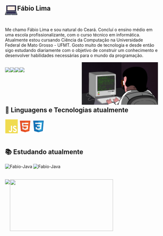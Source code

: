 <div style="display: inline_block">
<img align="left" height="37" width="40" alt="coding-time" src="computador-portatil (1).png">
<h2>Fábio Lima</h2>
</div><br>

<p>Me chamo Fábio Lima e sou natural do Ceará. Concluí o ensino médio em uma escola profissionalizante, com o curso técnico em informática. Atualmente estou cursando Ciência da Computação na Universidade Federal de Mato Grosso  - UFMT. Gosto muito de tecnologia e desde então sigo estudando diariamente com o objetivo de construir um conhecimento e desenvolver habilidades necessárias para o mundo da programação.</p>
<img align="right" height="140" alt="coding-time" src="programador.gif">
<br>
 <a href="" target="_blank"><img align="left" src="https://img.shields.io/badge/-LinkedIn-%230077B5?style=for-the-badge&logo=linkedin&logoColor=white" target="_blank"></a>
  <a href = "mailto:devfabiolima@gmail.com"><img align="left" src="https://img.shields.io/badge/-Gmail-D14836?style=for-the-badge&logo=gmail&logoColor=white"></a>
<a href="" target="_blank"><img align="left" src="https://img.shields.io/badge/-Instagram-%23E4405F?style=for-the-badge&logo=instagram&logoColor=white" target="_blank"></a>
 <a href="" target="_blank"><img align="left" src="https://img.shields.io/badge/Discord-7289DA?style=for-the-badge&logo=discord&logoColor=white" target="_blank"></a>

<br><br><br><br><br>
 <h2> 🤖 Linguagens e Tecnologias                                           atualmente </h2>

<div style="display: inline_block">
   <img align="center" alt="Fabio-Js" height="47" width="42" src="https://raw.githubusercontent.com/devicons/devicon/master/icons/javascript/javascript-plain.svg">
  <img align="center" alt="Fabio-HTML" height="39" width="40" src="https://raw.githubusercontent.com/devicons/devicon/master/icons/html5/html5-original.svg">
  <img align="center" alt="Fabio-CSS" height="39" width="40" src="https://raw.githubusercontent.com/devicons/devicon/master/icons/css3/css3-original.svg">
</div><br>
  
 <h2> 📚 Estudando atualmente </h2> 

<div style="display:block">
 <img align="center" alt="Fabio-Java" height="97" width="70"  src="https://cdn.jsdelivr.net/gh/devicons/devicon@latest/icons/java/java-original-wordmark.svg" />
 <img align="center" alt="Fabio-Java" height="97" width="50"  src="https://cdn.jsdelivr.net/gh/devicons/devicon@latest/icons/spring/spring-original.svg" />
</div>
 <br><br>
  
<a href="https://github.com/bc-fabio/github-readme-stats">
  <img height=170 align="left" src="https://github-readme-stats.vercel.app/api?username=bc-fabio&show_icons=true&theme=transparent" />
</a>
<a href="https://github.com/bc-fabio/convoychat">
  <img height="170" width="340" align="center" src="https://github-readme-stats.vercel.app/api/top-langs?username=bc-fabio&show_icons=true&theme=transparent&layout=compact&langs_count=8&card_width=320" />
</a>
<br><br><br>
  

